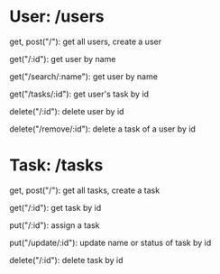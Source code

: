 # User: /users

get, post("/"): get all users, create a user

get("/:id"): get user by name

get("/search/:name"): get user by name

get("/tasks/:id"): get user's task by id

delete("/:id"): delete user by id

delete("/remove/:id"): delete a task of a user by id

# Task: /tasks

get, post("/"): get all tasks, create a task

get("/:id"): get task by id

put("/:id"): assign a task

put("/update/:id"): update name or status of task by id

delete("/:id"): delete task by id